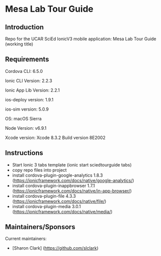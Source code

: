 Mesa Lab Tour Guide
========

## Introduction

Repo for the UCAR SciEd IonicV3 mobile application: Mesa Lab Tour Guide (working title)

## Requirements

Cordova CLI: 6.5.0

Ionic CLI Version: 2.2.3

Ionic App Lib Version: 2.2.1

ios-deploy version: 1.9.1

ios-sim version: 5.0.9

OS: macOS Sierra

Node Version: v6.9.1

Xcode version: Xcode 8.3.2 Build version 8E2002

## Instructions

* Start Ionic 3 tabs template (ionic start sciedtourguide tabs)
* copy repo files into project
* install cordova-plugin-google-analytics 1.8.3 (https://ionicframework.com/docs/native/google-analytics/)
* install cordova-plugin-inappbrowser 1.7.1 (https://ionicframework.com/docs/native/in-app-browser/)
* install cordova-plugin-file 4.3.3 (https://ionicframework.com/docs/native/file/)
* install cordova-plugin-media 3.0.1 (https://ionicframework.com/docs/native/media/)


## Maintainers/Sponsors

Current maintainers:

* [Sharon Clark] (https://github.com/slclark)
